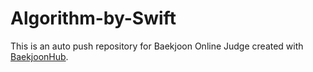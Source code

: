 # Algorithm-by-Swift
This is an auto push repository for Baekjoon Online Judge created with [BaekjoonHub](https://github.com/BaekjoonHub/BaekjoonHub).
